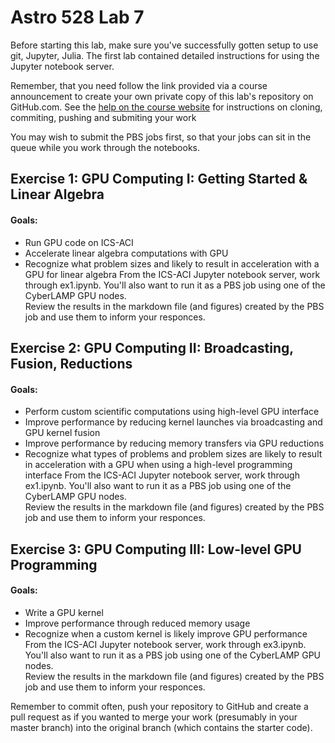 # Astro 528 Lab 7

Before starting this lab, make sure you've successfully gotten setup to use git, Jupyter, Julia.
The first lab contained detailed instructions for using the Jupyter notebook server.  

Remember, that you need follow the link provided via a course announcement to create your own private copy of this lab's repository on GitHub.com.   See the
[help on the course website](https://psuastro528.github.io/lessons/how-to-use-aci/) for instructions on cloning, commiting, pushing and submiting your work

You may wish to submit the PBS jobs first, so that your jobs can sit in the queue while you work through the notebooks.

## Exercise 1:  GPU Computing I: Getting Started & Linear Algebra
#### Goals:  
- Run GPU code on ICS-ACI 
- Accelerate linear algebra computations with GPU 
- Recognize what problem sizes and likely to result in acceleration with a GPU for linear algebra
From the ICS-ACI Jupyter notebook server, work through ex1.ipynb.
You'll also want to run it as a PBS job using one of the CyberLAMP GPU nodes.  
Review the results in the markdown file (and figures) created by the PBS job and use them to inform your responces.

## Exercise 2:  GPU Computing II: Broadcasting, Fusion, Reductions
#### Goals:  
- Perform custom scientific computations using high-level GPU interface
- Improve performance by reducing kernel launches via broadcasting and GPU kernel fusion
- Improve performance by reducing memory transfers via GPU reductions
- Recognize what types of problems and problem sizes are likely to result in acceleration with a GPU  when using a high-level programming interface
From the ICS-ACI Jupyter notebook server, work through ex1.ipynb.
You'll also want to run it as a PBS job using one of the CyberLAMP GPU nodes.  
Review the results in the markdown file (and figures) created by the PBS job and use them to inform your responces.

## Exercise 3:  GPU Computing III: Low-level GPU Programming
#### Goals:  
- Write a GPU kernel
- Improve performance through reduced memory usage
- Recognize when a custom kernel is likely improve GPU performance 
From the ICS-ACI Jupyter notebook server, work through ex3.ipynb.
You'll also want to run it as a PBS job using one of the CyberLAMP GPU nodes.  
Review the results in the markdown file (and figures) created by the PBS job and use them to inform your responces.


Remember to commit often, push your repository to GitHub and create a pull request as if you wanted to merge your work (presumably in your master branch) into the original branch (which contains the starter code). 


